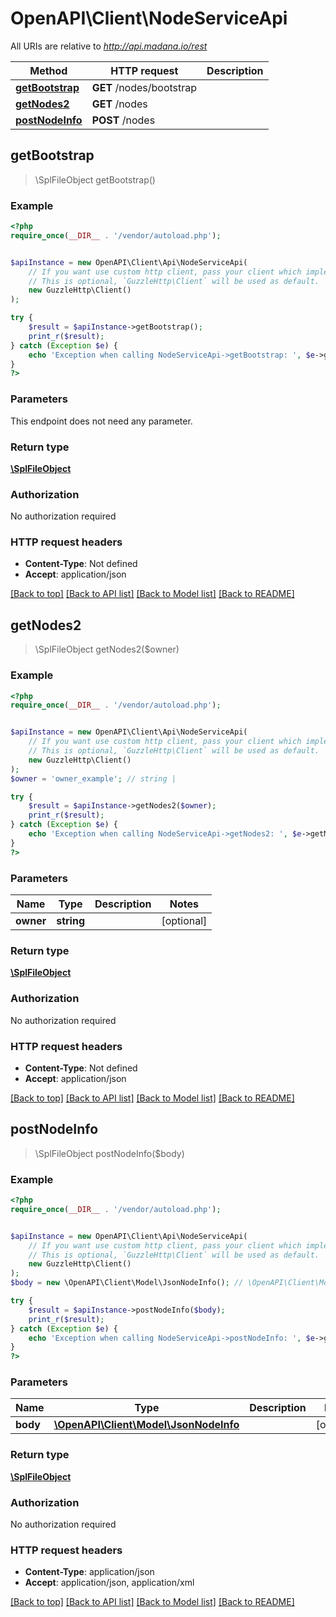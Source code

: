 # OpenAPI\Client\NodeServiceApi

All URIs are relative to *http://api.madana.io/rest*

Method | HTTP request | Description
------------- | ------------- | -------------
[**getBootstrap**](NodeServiceApi.md#getBootstrap) | **GET** /nodes/bootstrap | 
[**getNodes2**](NodeServiceApi.md#getNodes2) | **GET** /nodes | 
[**postNodeInfo**](NodeServiceApi.md#postNodeInfo) | **POST** /nodes | 



## getBootstrap

> \SplFileObject getBootstrap()



### Example

```php
<?php
require_once(__DIR__ . '/vendor/autoload.php');


$apiInstance = new OpenAPI\Client\Api\NodeServiceApi(
    // If you want use custom http client, pass your client which implements `GuzzleHttp\ClientInterface`.
    // This is optional, `GuzzleHttp\Client` will be used as default.
    new GuzzleHttp\Client()
);

try {
    $result = $apiInstance->getBootstrap();
    print_r($result);
} catch (Exception $e) {
    echo 'Exception when calling NodeServiceApi->getBootstrap: ', $e->getMessage(), PHP_EOL;
}
?>
```

### Parameters

This endpoint does not need any parameter.

### Return type

[**\SplFileObject**](../Model/\SplFileObject.md)

### Authorization

No authorization required

### HTTP request headers

- **Content-Type**: Not defined
- **Accept**: application/json

[[Back to top]](#) [[Back to API list]](../../README.md#documentation-for-api-endpoints)
[[Back to Model list]](../../README.md#documentation-for-models)
[[Back to README]](../../README.md)


## getNodes2

> \SplFileObject getNodes2($owner)



### Example

```php
<?php
require_once(__DIR__ . '/vendor/autoload.php');


$apiInstance = new OpenAPI\Client\Api\NodeServiceApi(
    // If you want use custom http client, pass your client which implements `GuzzleHttp\ClientInterface`.
    // This is optional, `GuzzleHttp\Client` will be used as default.
    new GuzzleHttp\Client()
);
$owner = 'owner_example'; // string | 

try {
    $result = $apiInstance->getNodes2($owner);
    print_r($result);
} catch (Exception $e) {
    echo 'Exception when calling NodeServiceApi->getNodes2: ', $e->getMessage(), PHP_EOL;
}
?>
```

### Parameters


Name | Type | Description  | Notes
------------- | ------------- | ------------- | -------------
 **owner** | **string**|  | [optional]

### Return type

[**\SplFileObject**](../Model/\SplFileObject.md)

### Authorization

No authorization required

### HTTP request headers

- **Content-Type**: Not defined
- **Accept**: application/json

[[Back to top]](#) [[Back to API list]](../../README.md#documentation-for-api-endpoints)
[[Back to Model list]](../../README.md#documentation-for-models)
[[Back to README]](../../README.md)


## postNodeInfo

> \SplFileObject postNodeInfo($body)



### Example

```php
<?php
require_once(__DIR__ . '/vendor/autoload.php');


$apiInstance = new OpenAPI\Client\Api\NodeServiceApi(
    // If you want use custom http client, pass your client which implements `GuzzleHttp\ClientInterface`.
    // This is optional, `GuzzleHttp\Client` will be used as default.
    new GuzzleHttp\Client()
);
$body = new \OpenAPI\Client\Model\JsonNodeInfo(); // \OpenAPI\Client\Model\JsonNodeInfo | 

try {
    $result = $apiInstance->postNodeInfo($body);
    print_r($result);
} catch (Exception $e) {
    echo 'Exception when calling NodeServiceApi->postNodeInfo: ', $e->getMessage(), PHP_EOL;
}
?>
```

### Parameters


Name | Type | Description  | Notes
------------- | ------------- | ------------- | -------------
 **body** | [**\OpenAPI\Client\Model\JsonNodeInfo**](../Model/JsonNodeInfo.md)|  | [optional]

### Return type

[**\SplFileObject**](../Model/\SplFileObject.md)

### Authorization

No authorization required

### HTTP request headers

- **Content-Type**: application/json
- **Accept**: application/json, application/xml

[[Back to top]](#) [[Back to API list]](../../README.md#documentation-for-api-endpoints)
[[Back to Model list]](../../README.md#documentation-for-models)
[[Back to README]](../../README.md)

